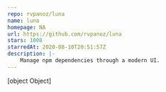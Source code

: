 ```yaml
---
repo: rvpanoz/luna
name: luna
homepage: NA
url: https://github.com/rvpanoz/luna
stars: 1008
starredAt: 2020-08-10T20:51:57Z
description: |-
    Manage npm dependencies through a modern UI.
---
```


[object Object]
